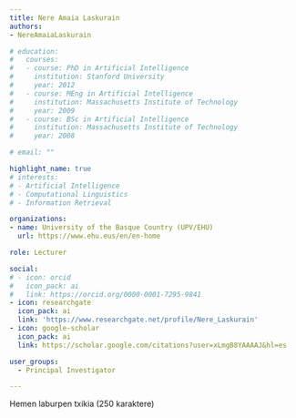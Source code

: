 ```yaml
---
title: Nere Amaia Laskurain
authors:
- NereAmaiaLaskurain

# education:
#   courses:
#   - course: PhD in Artificial Intelligence
#     institution: Stanford University
#     year: 2012
#   - course: MEng in Artificial Intelligence
#     institution: Massachusetts Institute of Technology
#     year: 2009
#   - course: BSc in Artificial Intelligence
#     institution: Massachusetts Institute of Technology
#     year: 2008

# email: ""

highlight_name: true
# interests:
# - Artificial Intelligence
# - Computational Linguistics
# - Information Retrieval

organizations:
- name: University of the Basque Country (UPV/EHU)
  url: https://www.ehu.eus/en/en-home

role: Lecturer

social:
# - icon: orcid
#   icon_pack: ai
#   link: https://orcid.org/0000-0001-7295-9841
- icon: researchgate
  icon_pack: ai
  link: 'https://www.researchgate.net/profile/Nere_Laskurain'
- icon: google-scholar
  icon_pack: ai
  link: https://scholar.google.com/citations?user=xLmgB8YAAAAJ&hl=es

user_groups: 
  - Principal Investigator

---
```


Hemen laburpen txikia (250 karaktere)
